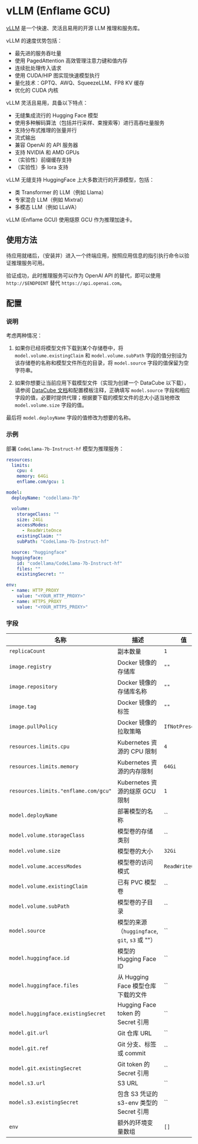 # vLLM (Enflame GCU)

[vLLM](https://github.com/vllm-project/vllm) 是一个快速、灵活且易用的开源 LLM 推理和服务库。

vLLM 的速度优势包括：

* 最先进的服务吞吐量
* 使用 PagedAttention 高效管理注意力键和值内存
* 连续批处理传入请求
* 使用 CUDA/HIP 图实现快速模型执行
* 量化技术：GPTQ、AWQ、SqueezeLLM、FP8 KV 缓存
* 优化的 CUDA 内核

vLLM 灵活且易用，具备以下特点：

* 无缝集成流行的 Hugging Face 模型
* 使用多种解码算法（包括并行采样、束搜索等）进行高吞吐量服务
* 支持分布式推理的张量并行
* 流式输出
* 兼容 OpenAI 的 API 服务器
* 支持 NVIDIA 和 AMD GPUs
* （实验性）前缀缓存支持
* （实验性）多 lora 支持

vLLM 无缝支持 HuggingFace 上大多数流行的开源模型，包括：

* 类 Transformer 的 LLM（例如 Llama）
* 专家混合 LLM（例如 Mixtral）
* 多模态 LLM（例如 LLaVA）

vLLM (Enflame GCU) 使用燧原 GCU 作为推理加速卡。

## 使用方法

待应用就绪后，（安装并）进入一个终端应用，按照应用信息的指引执行命令以验证推理服务可用。

验证成功，此时推理服务可以作为 OpenAI API 的替代，即可以使用 `http://$ENDPOINT` 替代 `https://api.openai.com`。

## 配置

### 说明

考虑两种情况：

1. 如果你已经将模型文件下载到某个存储卷中，将 `model.volume.existingClaim` 和 `model.volume.subPath` 字段的值分别设为该存储卷的名称和模型文件所在的目录，将 `model.source` 字段的值保留为空字符串。

2. 如果你想要让当前应用下载模型文件（实现为创建一个 DataCube 以下载），请参阅 [DataCube 文档](https://t9k.github.io/user-manuals/latest/modules/auxiliary/datacube.html#%E8%AE%BE%E7%BD%AE%E6%BA%90%E5%AD%98%E5%82%A8%E6%9C%8D%E5%8A%A1)和配置模板注释，正确填写 `model.source` 字段和相应字段的值，必要时提供代理；根据要下载的模型文件的总大小适当地修改 `model.volume.size` 字段的值。

最后将 `model.deployName` 字段的值修改为想要的名称。

### 示例

部署 `CodeLlama-7b-Instruct-hf` 模型为推理服务：

```yaml
resources:
  limits:
    cpu: 4
    memory: 64Gi
    enflame.com/gcu: 1

model:
  deployName: "codellama-7b"

  volume:
    storageClass: ""
    size: 24Gi
    accessModes:
      - ReadWriteOnce
    existingClaim: ""
    subPath: "CodeLlama-7b-Instruct-hf"

  source: "huggingface"
  huggingface:
    id: "codellama/CodeLlama-7b-Instruct-hf"
    files: ""
    existingSecret: ""

env:
  - name: HTTP_PROXY
    value: "<YOUR_HTTP_PROXY>"
  - name: HTTPS_PROXY
    value: "<YOUR_HTTPS_PROXY>"
```

### 字段

| 名称                                 | 描述                                           | 值              |
| ------------------------------------ | ---------------------------------------------- | --------------- |
| `replicaCount`                       | 副本数量                                       | `1`             |
| `image.registry`                     | Docker 镜像的存储库                            | `""`            |
| `image.repository`                   | Docker 镜像的存储库名称                        | `""`            |
| `image.tag`                          | Docker 镜像的标签                              | `""`            |
| `image.pullPolicy`                   | Docker 镜像的拉取策略                          | `IfNotPresent`  |
| `resources.limits.cpu`               | Kubernetes 资源的 CPU 限制                     | `4`             |
| `resources.limits.memory`            | Kubernetes 资源的内存限制                      | `64Gi`          |
| `resources.limits."enflame.com/gcu"` | Kubernetes 资源的燧原 GCU 限制               | `1`             |
| `model.deployName`                   | 部署模型的名称                                 | ``              |
| `model.volume.storageClass`          | 模型卷的存储类别                               | ``              |
| `model.volume.size`                  | 模型卷的大小                                   | `32Gi`          |
| `model.volume.accessModes`           | 模型卷的访问模式                               | `ReadWriteOnce` |
| `model.volume.existingClaim`         | 已有 PVC 模型卷                                | ``              |
| `model.volume.subPath`               | 模型卷的子目录                                 | ``              |
| `model.source`                       | 模型的来源（`huggingface`, `git`, `s3` 或 ""） | ``              |
| `model.huggingface.id`               | 模型的 Hugging Face ID                         | ``              |
| `model.huggingface.files`            | 从 Hugging Face 模型仓库下载的文件             | ``              |
| `model.huggingface.existingSecret`   | Hugging Face token 的 Secret 引用              | ``              |
| `model.git.url`                      | Git 仓库 URL                                   | ``              |
| `model.git.ref`                      | Git 分支、标签或 commit                        | ``              |
| `model.git.existingSecret`           | Git token 的 Secret 引用                       | ``              |
| `model.s3.url`                       | S3 URL                                         | ``              |
| `model.s3.existingSecret`            | 包含 S3 凭证的 s3-env 类型的 Secret 引用       | ``              |
| `env`                                | 额外的环境变量数组                             | `[]`            |
